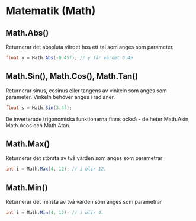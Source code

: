# Matematik \(Math\)

## Math.Abs\(\)

Returnerar det absoluta värdet hos ett tal som anges som parameter.

```csharp
float y = Math.Abs(-0.45f); // y får värdet 0.45
```

## Math.Sin\(\), Math.Cos\(\), Math.Tan\(\)

Returnerar sinus, cosinus eller tangens av vinkeln som anges som parameter. Vinkeln behöver anges i radianer.

```csharp
float s = Math.Sin(3.4f);
```

De inverterade trigonomiska funktionerna finns också - de heter Math.Asin, Math.Acos och Math.Atan.

## Math.Max\(\)

Returnerar det största av två värden som anges som parametrar

```csharp
int i = Math.Max(4, 12); // i blir 12.
```

## Math.Min\(\)

Returnerar det minsta av två värden som anges som parametrar

```csharp
int i = Math.Min(4, 12); // i blir 4.
```

